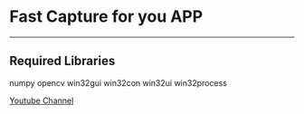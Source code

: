 # Fast Capture for you APP
___
## Required Libraries
numpy opencv win32gui win32con win32ui win32process

[Youtube Channel](https://www.youtube.com/@onione_tamiko)
